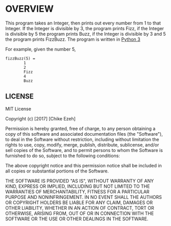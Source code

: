 # **OVERVIEW**
This program takes an Integer, then prints out every number from 1 to that
Integer.
If the Integer is divisible by 3, the program prints Fizz, if the Integer is
divisible by 5 the program prints Buzz, if the Integer is divisible by 3 and 5
the program prints FizzBuzz.
The program is written in [Python 3](https://www.python.org/downloads/)

For example, given the number 5,
```
fizzBuzz(5) =
        1
        2
        Fizz
        4
        Buzz
```

## **LICENSE**
MIT License

Copyright (c) [2017] [Chike Ezeh]

Permission is hereby granted, free of charge, to any person obtaining a copy
of this software and associated documentation files (the "Software"), to deal
in the Software without restriction, including without limitation the rights
to use, copy, modify, merge, publish, distribute, sublicense, and/or sell
copies of the Software, and to permit persons to whom the Software is
furnished to do so, subject to the following conditions:

The above copyright notice and this permission notice shall be included in all
copies or substantial portions of the Software.

THE SOFTWARE IS PROVIDED "AS IS", WITHOUT WARRANTY OF ANY KIND, EXPRESS OR
IMPLIED, INCLUDING BUT NOT LIMITED TO THE WARRANTIES OF MERCHANTABILITY,
FITNESS FOR A PARTICULAR PURPOSE AND NONINFRINGEMENT. IN NO EVENT SHALL THE
AUTHORS OR COPYRIGHT HOLDERS BE LIABLE FOR ANY CLAIM, DAMAGES OR OTHER
LIABILITY, WHETHER IN AN ACTION OF CONTRACT, TORT OR OTHERWISE, ARISING FROM,
OUT OF OR IN CONNECTION WITH THE SOFTWARE OR THE USE OR OTHER DEALINGS IN THE
SOFTWARE.

